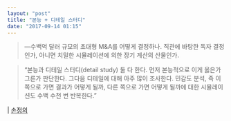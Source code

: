 ```yaml
---
layout: "post"
title: "본능 + 디테일 스터디"
date: "2017-09-14 01:15"
---
```


> ―수백억 달러 규모의 초대형 M&A를 어떻게 결정하나. 직관에 바탕한 독자 결정인가, 아니면 치밀한 시뮬레이션에 의한 장기 계산의 산물인가.

> “본능과 디테일 스터디(detail study) 둘 다 한다. 먼저 본능적으로 이게 옳은가 그른가 판단한다. 그다음 디테일에 대해 아주 많이 조사한다. 민감도 분석, 즉 이쪽으로 가면 결과가 어떻게 될까, 다른 쪽으로 가면 어떻게 될까에 대한 시뮬레이션도 수백 수천 번 반복한다.”

| [손정의](http://biz.chosun.com/site/data/html_dir/2017/04/28/2017042801730.html)

